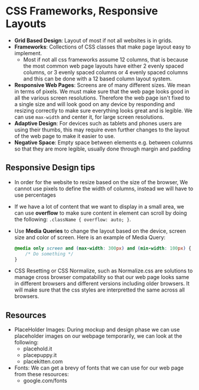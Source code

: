 # CSS Frameworks, Responsive Layouts


* **Grid Based Design**: Layout of most if not all websites is in grids.
* **Frameworks**: Collections of CSS classes that make page layout easy to implement. 
    - Most if not all css frameworks assume 12 columns, that is because the most common web page layouts have either 2 evenly spaced columns, or 3 evenly spaced columns or 4 evenly spaced columns and this can be done with a 12 based column layout system.
* **Responsive Web Pages**: Screens are of many different sizes. We mean in terms of pixels. We must make sure that the web page looks good in all the various screen resolutions. Therefore the web page isn't fixed to a single size and will look good on any device by responding and resizing correctly to make sure everything looks great and is legible. We can use `max-width` and center it, for large screen resolutions.
* **Adaptive Design**: For devices such as tablets and phones users are using their thumbs, this may require even further changes to the layout of the web page to make it easier to use.
* **Negative Space**: Empty space between elements e.g. between columns so that they are more legible, usually done through margin and padding

## Responsive Design tips
* In order for the website to resize based on the size of the browser, We cannot use pixels to define the width of columns, instead we will have to use percentages
* If we have a lot of content that we want to display in a small area, we can use **overflow** to make sure content in element can scroll by doing the following: `.className { overflow: auto; }`.
* Use **Media Queries** to change the layout based on the device, screen size and color of screen. Here is an example of Media Query:

    ```css
    @media only screen and (max-width: 300px) and (min-width: 100px) {
        /* Do something */
    }
    ```

* CSS Resetting or CSS Normalize, such as Normalize.css are solutions to manage cross browser compatability so that our web page looks same in different browsers and different versions including older browsers. It will make sure that the css styles are interpretted the same across all browsers.

## Resources
* PlaceHolder Images: During mockup and design phase we can use placeholder images on our webpage temporarily, we can look at the following:
    - placehold.it
    - placepuppy.it
    - placekitten.com
* Fonts: We can get a brevy of fonts that we can use for our web page from these resources:
    - google.com/fonts


